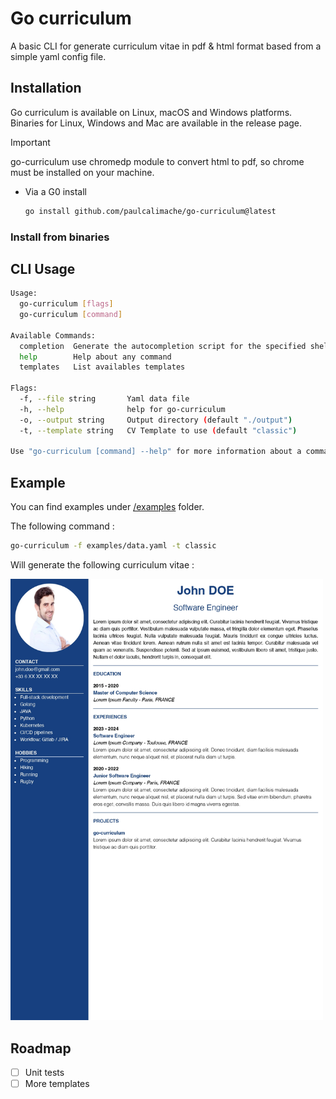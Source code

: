 # Go curriculum
A basic CLI for generate curriculum vitae in pdf &amp; html format based from a simple yaml config file.

## Installation

Go curriculum is available on Linux, macOS and Windows platforms. Binaries for Linux, Windows and Mac are available in the release page.

> [!IMPORTANT]
> go-curriculum use chromedp module to convert html to pdf, so chrome must be installed on your machine.

* Via a G0 install

  ```bash
  go install github.com/paulcalimache/go-curriculum@latest
  ```

### Install from binaries



## CLI Usage

```bash
Usage:
  go-curriculum [flags]
  go-curriculum [command]

Available Commands:
  completion  Generate the autocompletion script for the specified shell
  help        Help about any command
  templates   List availables templates

Flags:
  -f, --file string       Yaml data file
  -h, --help              help for go-curriculum
  -o, --output string     Output directory (default "./output")
  -t, --template string   CV Template to use (default "classic")

Use "go-curriculum [command] --help" for more information about a command.
```

## Example

You can find examples under [/examples](./examples/) folder.

The following command :
```bash
go-curriculum -f examples/data.yaml -t classic
```
Will generate the following curriculum vitae :

<img src="./examples/classic.jpg" alt="classic cv" width="500"/>

## Roadmap

- [ ] Unit tests
- [ ] More templates